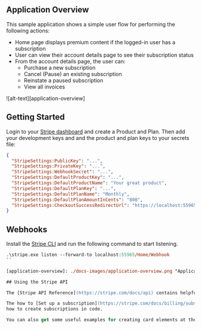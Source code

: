 ## Application Overview

This sample application shows a simple user flow for performing the following actions:

* Home page displays premium content if the logged-in user has a subscription
* User can view their account details page to see their subscription status
* From the account details page, the user can:
  * Purchase a new subscription
  * Cancel (Pause) an existing subscription
  * Reinstate a paused subscription
  * View all invoices

![alt-text][application-overview]

## Getting Started

Login to your [Stripe dashboard](https://dashboard.stripe.com) and create a Product and Plan.  Then add your development keys and and the product and plan keys to your secrets file:

```json
{
  "StripeSettings:PublicKey": "...",
  "StripeSettings:PrivateKey": "...",
  "StripeSettings:WebhookSecret": "...",
  "StripeSettings:DefaultProductKey": "...",
  "StripeSettings:DefaultProductName": "Your great product",
  "StripeSettings:DefaultPlanKey": "...",
  "StripeSettings:DefaultPlanName": "Monthly",
  "StripeSettings:DefaultPlanAmountInCents": "800",
  "StripeSettings:CheckoutSuccessRedirectUrl": "https://localhost:55965/Subscription/UpgradeCB?sessionId={CHECKOUT_SESSION_ID}"
}
```

## Webhooks

Install the [Stripe CLI](https://github.com/stripe/stripe-cli) and run the following command to start listening.

```ps
.\stripe.exe listen --forward-to localhost:55965/Home/Webhook
``

[application-overview]: ./docs-images/application-overview.png "Application user flows diagram"

## Using the Stripe API

The [Stripe API Reference](https://stripe.com/docs/api) contains helpful articles and API reference documentation for working Products, Plans, Subscriptions, Customers, and Payments.

The how to [Set up a subscription](https://stripe.com/docs/billing/subscriptions/set-up-subscription) article on the Stripe Docs website explains 
how to create subscriptions in code.

You can also get some useful examples for creating card elements at the [following link on GitHub](https://stripe.dev/elements-examples/)
